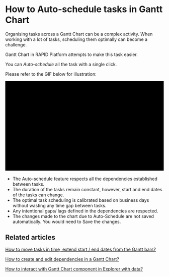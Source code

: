 # How to Auto-schedule tasks in Gantt Chart

Organising tasks across a Gantt Chart can be a complex activity. When working with a lot of tasks, scheduling them optimally can become a challenge.

Gantt Chart in RAPID Platform attempts to make this task easier.

You can *Auto-schedule* all the task with a single click.

Please refer to the GIF below for illustration:

![Auto Schedule](cVk5XQG9yO6Qyg8y-auto-schedule-480p-230914.gif)

- The Auto-schedule feature respects all the dependencies established between tasks.
- The duration of the tasks remain constant, however, start and end dates of the tasks can change.
- The optimal task scheduling is calibrated based on business days without wasting any time gap between tasks.
- Any intentional gaps/ lags defined in the dependencies are respected.
- The changes made to the chart due to Auto-Schedule are not saved automatically. You would need to Save the changes.

## Related articles

[How to move tasks in time, extend start / end dates from the Gantt bars?](</docs/Rapid/3-User Manual/2-Explorer/2-Page Components/Gantt Component/altering-dates/altering-dates.md> "How to move tasks in time, extend start / end dates from the Gantt bars?")

[How to create and edit dependencies in a Gantt Chart?](</docs/Rapid/3-User Manual/2-Explorer/2-Page Components/Gantt Component/how-to-create-and-edit-dependencies-in-a-gantt-chart/how-to-create-and-edit-dependencies-in-a-gantt-chart.md> "How to create and edit dependencies in a Gantt Chart?")

[How to interact with Gantt Chart component in Explorer with data?](</docs/Rapid/3-User Manual/2-Explorer/2-Page Components/Gantt Component/1-how-to-interact-with-a-gantt-chart-in-explorer/1-how-to-interact-with-a-gantt-chart-in-explorer.md> "How to interact with a Gantt Chart?")

